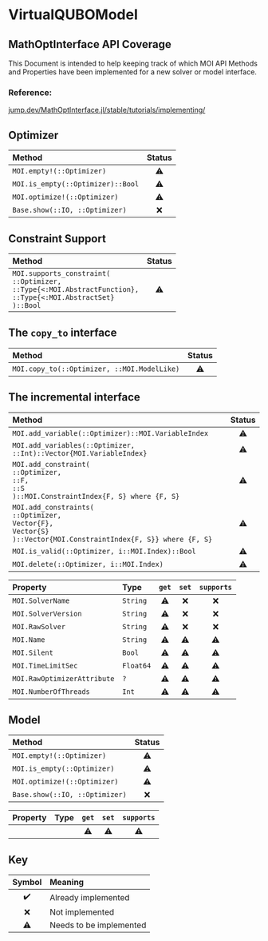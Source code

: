 # VirtualQUBOModel
## MathOptInterface API Coverage

This Document is intended to help keeping track of which MOI API Methods and Properties have been implemented for a new solver or model interface.

### Reference:
[jump.dev/MathOptInterface.jl/stable/tutorials/implementing/](https://jump.dev/MathOptInterface.jl/stable/tutorials/implementing/)

<!-- Symbols: ✔️❌⚠️ -->

## Optimizer

| Method                            | Status |
| :-------------------------------- | :----: |
| `MOI.empty!(::Optimizer)`         |   ⚠️    |
| `MOI.is_empty(::Optimizer)::Bool` |   ⚠️    |
| `MOI.optimize!(::Optimizer)`      |   ⚠️    |
| `Base.show(::IO, ::Optimizer)`    |   ❌    |

## Constraint Support

| Method                                                                                                                            | Status |
| :-------------------------------------------------------------------------------------------------------------------------------- | :----: |
| `MOI.supports_constraint(`<br/>`::Optimizer,`<br/>`::Type{<:MOI.AbstractFunction},`<br/>`::Type{<:MOI.AbstractSet}`<br/>`)::Bool` |   ⚠️    |

## The `copy_to` interface 

| Method                                      | Status |
| :------------------------------------------ | :----: |
| `MOI.copy_to(::Optimizer, ::MOI.ModelLike)` |   ⚠️    |

## The incremental interface 

| Method                                                                                                                             | Status |
| :--------------------------------------------------------------------------------------------------------------------------------- | :----: |
| `MOI.add_variable(::Optimizer)::MOI.VariableIndex`                                                                                 |   ⚠️    |
| `MOI.add_variables(::Optimizer, ::Int)::Vector{MOI.VariableIndex}`                                                                 |   ⚠️    |
| `MOI.add_constraint(`<br/>`::Optimizer,`<br/>`::F,`<br/>`::S`<br/>`)::MOI.ConstraintIndex{F, S} where {F, S}`                      |   ⚠️    |
| `MOI.add_constraints(`<br/>`::Optimizer,`<br/>`Vector{F},`<br/>`Vector{S}`<br/>`)::Vector{MOI.ConstraintIndex{F, S}} where {F, S}` |   ⚠️    |
| `MOI.is_valid(::Optimizer, i::MOI.Index)::Bool`                                                                                    |   ⚠️    |
| `MOI.delete(::Optimizer, i::MOI.Index)`                                                                                            |   ⚠️    |

| Property                    | Type      | `get` | `set` | `supports` |
| :-------------------------- | :-------- | :---: | :---: | :--------: |
| `MOI.SolverName`            | `String`  |   ⚠️   |   ❌   |     ❌      |
| `MOI.SolverVersion`         | `String`  |   ⚠️   |   ❌   |     ❌      |
| `MOI.RawSolver`             | `String`  |   ⚠️   |   ❌   |     ❌      |
| `MOI.Name`                  | `String`  |   ⚠️   |   ⚠️   |     ⚠️      |
| `MOI.Silent`                | `Bool`    |   ⚠️   |   ⚠️   |     ⚠️      |
| `MOI.TimeLimitSec`          | `Float64` |   ⚠️   |   ⚠️   |     ⚠️      |
| `MOI.RawOptimizerAttribute` | `?`       |   ⚠️   |   ⚠️   |     ⚠️      |
| `MOI.NumberOfThreads`       | `Int`     |   ⚠️   |   ⚠️   |     ⚠️      |

## Model

| Method                         | Status |
| :----------------------------- | :----: |
| `MOI.empty!(::Optimizer)`      |   ⚠️    |
| `MOI.is_empty(::Optimizer)`    |   ⚠️    |
| `MOI.optimize!(::Optimizer)`   |   ⚠️    |
| `Base.show(::IO, ::Optimizer)` |   ❌    |

| Property | Type | `get` | `set` | `supports` |
| :------- | :--- | :---: | :---: | :--------: |
|          |      |   ⚠️   |   ⚠️   |     ⚠️      |

## Key
| Symbol | Meaning                 |
| :----: | :---------------------- |
|   ✔️    | Already implemented     |
|   ❌    | Not implemented         |
|   ⚠️    | Needs to be implemented |